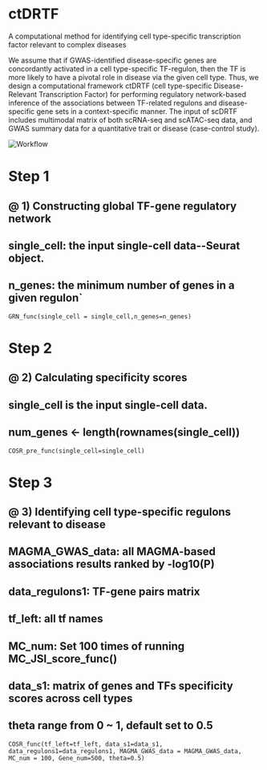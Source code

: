 # ctDRTF
A computational method for identifying cell type-specific transcription factor relevant to complex diseases


We assume that if GWAS-identified disease-specific genes are concordantly activated in a cell type-specific TF-regulon, then the TF is more likely to have a pivotal role in disease via the given cell type. Thus, we design a computational framework ctDRTF (cell type-specific Disease-Relevant Transcription Factor) for performing regulatory network-based inference of the associations between TF-related regulons and disease-specific gene sets in a context-specific manner. The input of scDRTF includes multimodal matrix of both scRNA-seq and scATAC-seq data, and GWAS summary data for a quantitative trait or disease (case-control study). 

![Workflow](https://github.com/mayunlong89/ctDRTF_analysis_codes/blob/main/figures_1/Figure%204.png)


# Step 1
## @ 1) Constructing global TF-gene regulatory network
## single_cell: the input single-cell data--Seurat object.
## n_genes: the minimum number of genes in a given regulon`

`GRN_func(single_cell = single_cell,n_genes=n_genes)`

# Step 2
## @ 2) Calculating specificity scores
## single_cell is the input single-cell data.
## num_genes <- length(rownames(single_cell))

`COSR_pre_func(single_cell=single_cell)`

# Step 3
## @ 3) Identifying cell type-specific regulons relevant to disease
## MAGMA_GWAS_data: all MAGMA-based associations results ranked by -log10(P)
## data_regulons1: TF-gene pairs matrix
## tf_left: all tf names
## MC_num: Set 100 times of running MC_JSI_score_func()
## data_s1: matrix of genes and TFs specificity scores across cell types
## theta range from 0 ~ 1, default set to 0.5

`COSR_func(tf_left=tf_left,
          data_s1=data_s1,
          data_regulons1=data_regulons1,
          MAGMA_GWAS_data = MAGMA_GWAS_data,
          MC_num = 100,
          Gene_num=500,
          theta=0.5)`













